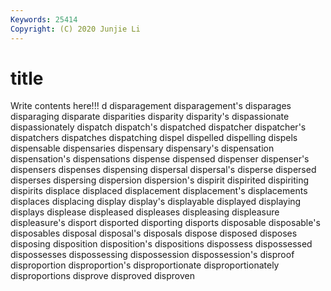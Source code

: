 ```yaml
---
Keywords: 25414
Copyright: (C) 2020 Junjie Li
---
```


# title

Write contents here!!!
d 
disparagement 
disparagement's 
disparages
disparaging 
disparate 
disparities 
disparity 
disparity's 
dispassionate 
dispassionately 
dispatch 
dispatch's 
dispatched
dispatcher 
dispatcher's 
dispatchers 
dispatches 
dispatching 
dispel 
dispelled 
dispelling 
dispels 
dispensable
dispensaries 
dispensary 
dispensary's 
dispensation 
dispensation's 
dispensations 
dispense 
dispensed 
dispenser 
dispenser's
dispensers 
dispenses 
dispensing 
dispersal 
dispersal's 
disperse 
dispersed 
disperses 
dispersing 
dispersion
dispersion's 
dispirit 
dispirited 
dispiriting 
dispirits 
displace 
displaced 
displacement 
displacement's 
displacements
displaces 
displacing 
display 
display's 
displayable 
displayed 
displaying 
displays 
displease 
displeased
displeases 
displeasing 
displeasure 
displeasure's 
disport 
disported 
disporting 
disports 
disposable 
disposable's
disposables 
disposal 
disposal's 
disposals 
dispose 
disposed 
disposes 
disposing 
disposition 
disposition's
dispositions 
dispossess 
dispossessed 
dispossesses 
dispossessing 
dispossession 
dispossession's 
disproof 
disproportion 
disproportion's
disproportionate 
disproportionately 
disproportions 
disprove 
disproved 
disproven 
